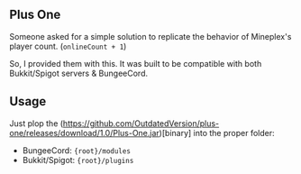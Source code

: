 ## Plus One

Someone asked for a simple solution to replicate the behavior of Mineplex's player count. (`onlineCount + 1`) 


So, I provided them with this. It was built to be compatible with both Bukkit/Spigot servers & BungeeCord.


## Usage

Just plop the (https://github.com/OutdatedVersion/plus-one/releases/download/1.0/Plus-One.jar)[binary] into the proper folder:

- BungeeCord: `{root}/modules`
- Bukkit/Spigot: `{root}/plugins`
